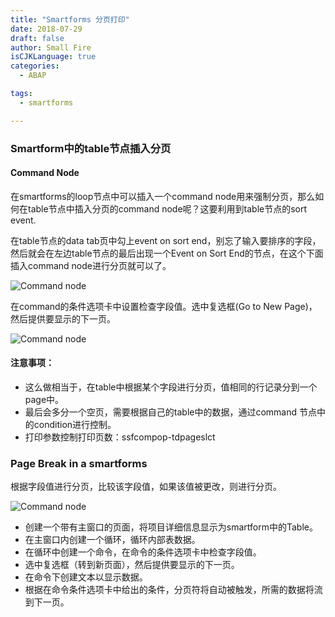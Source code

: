 ```yaml
---
title: "Smartforms 分页打印"
date: 2018-07-29
draft: false
author: Small Fire
isCJKLanguage: true
categories: 
  - ABAP

tags: 
  - smartforms

---
```


### Smartform中的table节点插入分页

#### Command Node

在smartforms的loop节点中可以插入一个command node用来强制分页，那么如何在table节点中插入分页的command node呢？这要利用到table节点的sort event.

在table节点的data tab页中勾上event on sort end，别忘了输入要排序的字段，然后就会在左边table节点的最后出现一个Event on Sort End的节点，在这个下面插入command node进行分页就可以了。

![Command node](/images/ABAP/smartform_page1.png)

在command的条件选项卡中设置检查字段值。选中复选框(Go to New Page)，然后提供要显示的下一页。

![Command node](/images/ABAP/smartform_page2.png)

#### 注意事项：

- 这么做相当于，在table中根据某个字段进行分页，值相同的行记录分到一个page中。
- 最后会多分一个空页，需要根据自己的table中的数据，通过command 节点中的condition进行控制。
- 打印参数控制打印页数：ssfcompop-tdpageslct

### Page Break in a smartforms

根据字段值进行分页，比较该字段值，如果该值被更改，则进行分页。

![Command node](/images/ABAP/smartform_page3.png)

- 创建一个带有主窗口的页面，将项目详细信息显示为smartform中的Table。
- 在主窗口内创建一个循环，循环内部表数据。
- 在循环中创建一个命令，在命令的条件选项卡中检查字段值。
- 选中复选框（转到新页面），然后提供要显示的下一页。
- 在命令下创建文本以显示数据。
- 根据在命令条件选项卡中给出的条件，分页符将自动被触发，所需的数据将流到下一页。